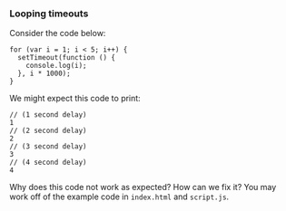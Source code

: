### Looping timeouts

Consider the code below:

```
for (var i = 1; i < 5; i++) {
  setTimeout(function () {
    console.log(i);
  }, i * 1000);
}
```

We might expect this code to print:

```
// (1 second delay)
1
// (2 second delay)
2
// (3 second delay)
3
// (4 second delay)
4
```

Why does this code not work as expected? How can we fix it? You may work off of the example code in `index.html` and `script.js`.
